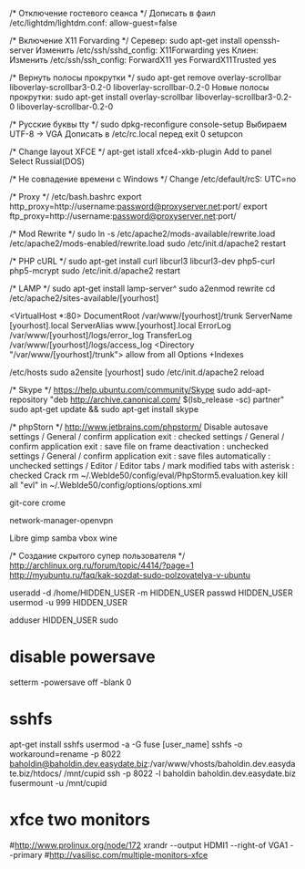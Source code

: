 /* Отключение гостевого сеанса */
Дописать в фаил /etc/lightdm/lightdm.conf:
allow-guest=false

/* Включение X11 Forvarding */
	Серевер:
sudo apt-get install openssh-server
Изменить /etc/ssh/sshd_config:
X11Forwarding yes
	Клиен:
Изменить /etc/ssh/ssh_config:
ForwardX11 yes
ForwardX11Trusted yes


/* Вернуть полосы прокрутки */
sudo apt-get remove overlay-scrollbar liboverlay-scrollbar3-0.2-0 liboverlay-scrollbar-0.2-0
	Новые полосы прокрутки: 
sudo apt-get install overlay-scrollbar liboverlay-scrollbar3-0.2-0 liboverlay-scrollbar-0.2-0

/* Русские буквы tty */
sudo dpkg-reconfigure console-setup
Выбираем UTF-8 -> VGA
Дописать в /etc/rc.local перед exit 0
setupcon

/* Change layout XFCE */
apt-get istall xfce4-xkb-plugin
Add to panel
Select Russial(DOS)

/* Не совпадение времени с Windows */
Change /etc/default/rcS:
UTC=no

/* Proxy */
/etc/bash.bashrc
export http_proxy=http://username:password@proxyserver.net:port/
export ftp_proxy=http://username:password@proxyserver.net:port/

/* Mod Rewrite */
sudo ln -s /etc/apache2/mods-available/rewrite.load /etc/apache2/mods-enabled/rewrite.load
sudo /etc/init.d/apache2 restart

/* PHP cURL */
sudo apt-get install curl libcurl3 libcurl3-dev php5-curl php5-mcrypt
sudo /etc/init.d/apache2 restart

/* LAMP */
sudo apt-get install lamp-server^
sudo a2enmod rewrite
cd /etc/apache2/sites-available/[yourhost]

<VirtualHost *:80>
	DocumentRoot /var/www/[yourhost]/trunk
	ServerName [yourhost].local
	ServerAlias www.[yourhost].local
	ErrorLog /var/www/[yourhost]/logs/error_log
	TransferLog /var/www/[yourhost]/logs/access_log
	<Directory "/var/www/[yourhost]/trunk">
		allow from all 
		Options +Indexes
	</Directory>
</VirtualHost>

/etc/hosts
sudo a2ensite [yourhost]
sudo /etc/init.d/apache2 reload



/* Skype */ https://help.ubuntu.com/community/Skype
sudo add-apt-repository "deb http://archive.canonical.com/ $(lsb_release -sc) partner"
sudo apt-get update && sudo apt-get install skype

/* phpStorn */ http://www.jetbrains.com/phpstorm/
Disable autosave
settings / General / confirm application exit : checked
settings / General / confirm application exit : save file on frame deactivation : unchecked
settings / General / confirm application exit : save files automatically : unchecked
settings / Editor / Editor tabs / mark modified tabs with asterisk : checked
Crack
rm ~/.WebIde50/config/eval/PhpStorm5.evaluation.key
kill all "evl" in ~/.WebIde50/config/options/options.xml <property name="evlsprt3.5" value="13" />



git-core
crome


network-manager-openvpn

Libre
gimp
samba
vbox
wine



/* Создание скрытого супер пользователя */ http://archlinux.org.ru/forum/topic/4414/?page=1
http://myubuntu.ru/faq/kak-sozdat-sudo-polzovatelya-v-ubuntu

useradd -d /home/HIDDEN_USER -m HIDDEN_USER
passwd HIDDEN_USER
usermod -u 999 HIDDEN_USER

adduser HIDDEN_USER sudo

# disable powersave
setterm -powersave off -blank 0


# sshfs
apt-get install sshfs
usermod -a -G fuse [user_name]
sshfs -o workaround=rename -p 8022 baholdin@baholdin.dev.easydate.biz:/var/www/vhosts/baholdin.dev.easydate.biz/htdocs/ /mnt/cupid
ssh -p 8022 -l baholdin baholdin.dev.easydate.biz
fusermount -u /mnt/cupid

# xfce two monitors
#http://www.prolinux.org/node/172
xrandr --output HDMI1 --right-of VGA1 --primary
#http://vasilisc.com/multiple-monitors-xfce
